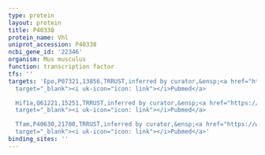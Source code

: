 ```yaml
---
type: protein
layout: protein
title: P40338
protein_name: Vhl
uniprot_accession: P40338
ncbi_gene_id: '22346'
organism: Mus musculus
function: transcription factor
tfs: ''
targets: 'Epo,P07321,13856,TRRUST,inferred by curator,&ensp;<a href="https://www.ncbi.nlm.nih.gov/pubmed/?term=21811636%5Buid%5D"
  target="_blank"><i uk-icon="icon: link"></i>Pubmed</a>

  Hif1a,Q61221,15251,TRRUST,inferred by curator,&ensp;<a href="https://www.ncbi.nlm.nih.gov/pubmed/?term=19056893%5Buid%5D"
  target="_blank"><i uk-icon="icon: link"></i>Pubmed</a>

  Tfam,P40630,21780,TRRUST,inferred by curator,&ensp;<a href="https://www.ncbi.nlm.nih.gov/pubmed/?term=15604095%5Buid%5D"
  target="_blank"><i uk-icon="icon: link"></i>Pubmed</a>'
binding_sites: ''
---
```

